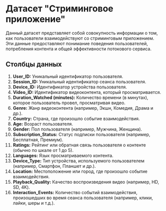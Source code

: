 # Датасет "Стриминговое приложение"

Данный датасет представляет собой совокупность информации о том, как пользователи взаимодействуют со стриминговым приложением. Эти данные предоставляют понимание поведения пользователей, потребления контента и общей эффективности потокового сервиса.

## Столбцы данных

1. **User_ID:** Уникальный идентификатор пользователя.
2. **Session_ID:** Уникальный идентификатор сеанса пользователя.
3. **Device_ID:** Идентификатор устройства пользователя.
4. **Video_ID:** Идентификатор видеоконтента, который просматривается.
5. **Duration_Watched (minutes):** Количество времени (в минутах), которое пользователь провел, просматривая видео.
6. **Genre:** Жанр видеоконтента (например, Экшн, Комедия, Драма и др.).
7. **Country:** Страна, где произошло событие взаимодействия.
8. **Age:** Возраст пользователя.
9. **Gender:** Пол пользователя (например, Мужчина, Женщина).
10. **Subscription_Status:** Статус подписки пользователя (например, Бесплатная, Премиум).
11. **Ratings:** Рейтинг или обратная связь пользователя о контенте (обычно по шкале от 1 до 5).
12. **Languages:** Язык просматриваемого контента.
13. **Device_Type:** Тип устройства, используемого пользователем (например, Смартфон, Планшет и др.).
14. **Location:** Местоположение или город, где произошло событие взаимодействия.
15. **Playback_Quality:** Качество воспроизведения видео (например, HD, SD, 4K).
16. **Interaction_Events:** Количество событий взаимодействия, произошедших во время сеанса пользователя (например, клики, лайки, шеры и т.д.).
